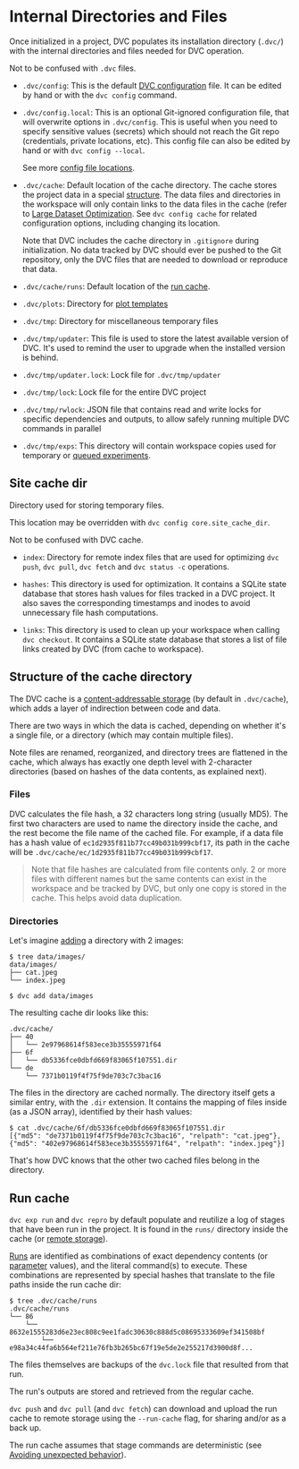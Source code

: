 # Internal Directories and Files

Once initialized in a <abbr>project</abbr>, DVC populates its installation
directory (`.dvc/`) with the internal directories and files needed for DVC
operation.

<admon type="warn">

Not to be confused with `.dvc` files.

</admon>

- `.dvc/config`: This is the default [DVC configuration] file. It can be edited
  by hand or with the `dvc config` command.

- `.dvc/config.local`: This is an optional Git-ignored configuration file, that
  will overwrite options in `.dvc/config`. This is useful when you need to
  specify sensitive values (secrets) which should not reach the Git repo
  (credentials, private locations, etc). This config file can also be edited by
  hand or with `dvc config --local`.

  <admon type="tip">

  See more
  [config file locations](/doc/user-guide/project-structure/configuration#config-file-locations).

  </admon>

- `.dvc/cache`: Default location of the <abbr>cache</abbr> directory. The cache
  stores the project data in a special
  [structure](#structure-of-the-cache-directory). The data files and directories
  in the <abbr>workspace</abbr> will only contain links to the data files in the
  cache (refer to
  [Large Dataset Optimization](/doc/user-guide/data-management/large-dataset-optimization).
  See `dvc config cache` for related configuration options, including changing
  its location.

  <admon type="info">

  Note that DVC includes the cache directory in `.gitignore` during
  initialization. No data tracked by DVC should ever be pushed to the Git
  repository, only the <abbr>DVC files</abbr> that are needed to download or
  reproduce that data.

  </admon>

- `.dvc/cache/runs`: Default location of the [run cache](#run-cache).

- `.dvc/plots`: Directory for
  [plot templates](/doc/user-guide/experiment-management/visualizing-plots#plot-templates-data-series-only)

- `.dvc/tmp`: Directory for miscellaneous temporary files

- `.dvc/tmp/updater`: This file is used to store the latest available version of
  DVC. It's used to remind the user to upgrade when the installed version is
  behind.

- `.dvc/tmp/updater.lock`: Lock file for `.dvc/tmp/updater`

- `.dvc/tmp/lock`: Lock file for the entire DVC project

- `.dvc/tmp/rwlock`: JSON file that contains read and write locks for specific
  dependencies and outputs, to allow safely running multiple DVC commands in
  parallel

- `.dvc/tmp/exps`: This directory will contain workspace copies used for
  temporary or [queued experiments].

[dvc configuration]: /doc/user-guide/project-structure/configuration
[queued experiments]:
  /doc/user-guide/experiment-management/running-experiments#the-experiments-queue

## Site cache dir

Directory used for storing temporary files.

<admon type="info">

This location may be overridden with `dvc config core.site_cache_dir`.

</admon>

<admon type="warn">

Not to be confused with DVC <abbr>cache</abbr>.

</admon>

- `index`: Directory for remote index files that are used for optimizing
  `dvc push`, `dvc pull`, `dvc fetch` and `dvc status -c` operations.

- `hashes`: This directory is used for optimization. It contains a SQLite state
  database that stores hash values for files tracked in a DVC project. It also
  saves the corresponding timestamps and inodes to avoid unnecessary file hash
  computations.

- `links`: This directory is used to clean up your workspace when calling
  `dvc checkout`. It contains a SQLite state database that stores a list of file
  links created by DVC (from cache to <abbr>workspace</abbr>).

## Structure of the cache directory

The DVC cache is a [content-addressable storage] (by default in `.dvc/cache`),
which adds a layer of indirection between code and data.

There are two ways in which the data is <abbr>cached</abbr>, depending on
whether it's a single file, or a directory (which may contain multiple files).

Note files are renamed, reorganized, and directory trees are flattened in the
cache, which always has exactly one depth level with 2-character directories
(based on hashes of the data contents, as explained next).

[content-addressable storage]:
  https://en.wikipedia.org/wiki/Content-addressable_storage

### Files

DVC calculates the file hash, a 32 characters long string (usually MD5). The
first two characters are used to name the directory inside the cache, and the
rest become the file name of the cached file. For example, if a data file has a
hash value of `ec1d2935f811b77cc49b031b999cbf17`, its path in the cache will be
`.dvc/cache/ec/1d2935f811b77cc49b031b999cbf17`.

> Note that file hashes are calculated from file contents only. 2 or more files
> with different names but the same contents can exist in the workspace and be
> tracked by DVC, but only one copy is stored in the cache. This helps avoid
> data duplication.

### Directories

Let's imagine [adding](/doc/command-reference/add) a directory with 2 images:

```cli
$ tree data/images/
data/images/
├── cat.jpeg
└── index.jpeg

$ dvc add data/images
```

The resulting cache dir looks like this:

```cli
.dvc/cache/
├── 40
│   └── 2e97968614f583ece3b35555971f64
├── 6f
│   └── db5336fce0dbfd669f83065f107551.dir
└── de
    └── 7371b0119f4f75f9de703c7c3bac16
```

The files in the directory are cached normally. The directory itself gets a
similar entry, with the `.dir` extension. It contains the mapping of files
inside (as a JSON array), identified by their hash values:

```cli
$ cat .dvc/cache/6f/db5336fce0dbfd669f83065f107551.dir
[{"md5": "de7371b0119f4f75f9de703c7c3bac16", "relpath": "cat.jpeg"},
{"md5": "402e97968614f583ece3b35555971f64", "relpath": "index.jpeg"}]
```

That's how DVC knows that the other two cached files belong in the directory.

## Run cache

`dvc exp run` and `dvc repro` by default populate and reutilize a log of stages
that have been run in the project. It is found in the `runs/` directory inside
the cache (or [remote storage]).

[Runs] are identified as combinations of exact <abbr>dependency</abbr> contents
(or [parameter] values), and the literal command(s) to execute. These
combinations are represented by special hashes that translate to the file paths
inside the run cache dir:

[remote storage]: /doc/user-guide/data-management/remote-storage
[runs]: /doc/user-guide/pipelines/run-cache
[parameter]: /doc/command-reference/params

```cli
$ tree .dvc/cache/runs
.dvc/cache/runs
└── 86
    └── 8632e1555283d6e23ec808c9ee1fadc30630c888d5c08695333609ef341508bf
        └── e98a34c44fa6b564ef211e76fb3b265bc67f19e5de2e255217d3900d8f...
```

The files themselves are backups of the `dvc.lock` file that resulted from that
run.

<admon type="info">

The run's <abbr>outputs</abbr> are stored and retrieved from the regular cache.

</admon>

<admon type="tip">

`dvc push` and `dvc pull` (and `dvc fetch`) can download and upload the run
cache to remote storage using the `--run-cache` flag, for sharing and/or as a
back up.

</admon>

<admon type="warn">

The run cache assumes that stage commands are deterministic (see [Avoiding
unexpected behavior]).

</admon>

[avoiding unexpected behavior]:
  /doc/user-guide/project-structure/dvcyaml-files#avoiding-unexpected-behavior
